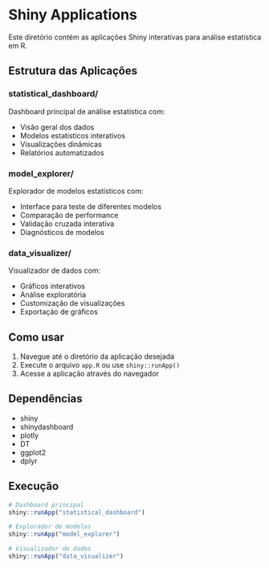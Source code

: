 # Shiny Applications

Este diretório contém as aplicações Shiny interativas para análise estatística em R.

## Estrutura das Aplicações

### statistical_dashboard/
Dashboard principal de análise estatística com:
- Visão geral dos dados
- Modelos estatísticos interativos
- Visualizações dinâmicas
- Relatórios automatizados

### model_explorer/
Explorador de modelos estatísticos com:
- Interface para teste de diferentes modelos
- Comparação de performance
- Validação cruzada interativa
- Diagnósticos de modelos

### data_visualizer/
Visualizador de dados com:
- Gráficos interativos
- Análise exploratória
- Customização de visualizações
- Exportação de gráficos

## Como usar

1. Navegue até o diretório da aplicação desejada
2. Execute o arquivo `app.R` ou use `shiny::runApp()`
3. Acesse a aplicação através do navegador

## Dependências

- shiny
- shinydashboard
- plotly
- DT
- ggplot2
- dplyr

## Execução

```r
# Dashboard principal
shiny::runApp("statistical_dashboard")

# Explorador de modelos
shiny::runApp("model_explorer")

# Visualizador de dados
shiny::runApp("data_visualizer")
```
